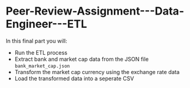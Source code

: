 # Peer-Review-Assignment---Data-Engineer---ETL

In this final part you will:

- Run the ETL process
- Extract bank and market cap data from the JSON file `bank_market_cap.json`
- Transform the market cap currency using the exchange rate data
- Load the transformed data into a seperate CSV
